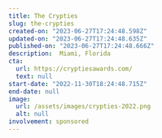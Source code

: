 ```yaml
---
title: The Crypties
slug: the-crypties
created-on: "2023-06-27T17:24:48.598Z"
updated-on: "2023-06-27T17:24:48.635Z"
published-on: "2023-06-27T17:24:48.666Z"
description:  Miami, Florida
cta:
  url: https://cryptiesawards.com/
  text: null
start-date: "2022-11-30T18:24:48.715Z"
end-date: null
image:
  url: /assets/images/crypties-2022.png
  alt: null
involvement: sponsored
---
```

